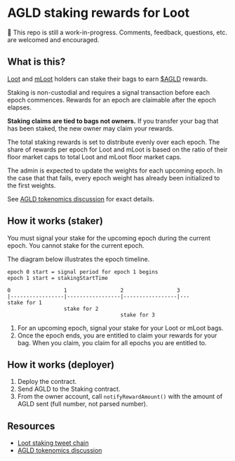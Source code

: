 # AGLD staking rewards for Loot

🚨 This repo is still a work-in-progress. Comments, feedback, questions, etc. are welcomed and encouraged.

## What is this?

[Loot](https://etherscan.io/address/0xff9c1b15b16263c61d017ee9f65c50e4ae0113d7) and [mLoot](https://etherscan.io/address/0x1dfe7ca09e99d10835bf73044a23b73fc20623df) holders can stake their bags to earn [$AGLD](https://etherscan.io/token/0x32353a6c91143bfd6c7d363b546e62a9a2489a20) rewards.

Staking is non-custodial and requires a signal transaction before each epoch commences. Rewards for an epoch are claimable after the epoch elapses.

**Staking claims are tied to bags not owners.** If you transfer your bag that has been staked, the new owner may claim your rewards.

The total staking rewards is set to distribute evenly over each epoch. The share of rewards per epoch for Loot and mLoot is based on the ratio of their floor market caps to total Loot and mLoot floor market caps.

The admin is expected to update the weights for each upcoming epoch. In the case that that fails, every epoch weight has already been initialized to the first weights.

See [AGLD tokenomics discussion](https://loot-talk.com/t/adventure-gold-tokenomics-proposal-v1/1156) for exact details.

## How it works (staker)

You must signal your stake for the upcoming epoch during the current epoch. You cannot stake for the current epoch.

The diagram below illustrates the epoch timeline.
```
epoch 0 start = signal period for epoch 1 begins
epoch 1 start = stakingStartTime

0                 1                 2                 3
|-----------------|-----------------|-----------------|---
stake for 1
                  stake for 2
                                    stake for 3
```

1. For an upcoming epoch, signal your stake for your Loot or mLoot bags.
2. Once the epoch ends, you are entitled to claim your rewards for your bag. When you claim, you claim for all epochs you are entitled to.

## How it works (deployer)


1. Deploy the contract.
2. Send AGLD to the Staking contract.
3. From the owner account, call `notifyRewardAmount()` with the amount of AGLD sent (full number, not parsed number).

## Resources

- [Loot staking tweet chain](https://twitter.com/WillPapper/status/1467357820399980546)
- [AGLD tokenomics discussion](https://loot-talk.com/t/adventure-gold-tokenomics-proposal-v1/1156)
